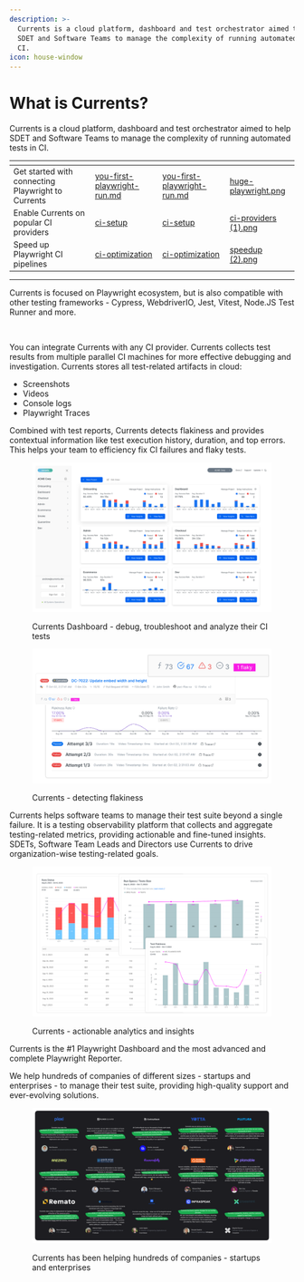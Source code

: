 ```yaml
---
description: >-
  Currents is a cloud platform, dashboard and test orchestrator aimed to help
  SDET and Software Teams to manage the complexity of running automated tests in
  CI.
icon: house-window
---
```


# What is Currents?

Currents is a cloud platform, dashboard and test orchestrator aimed to help SDET and Software Teams to manage the complexity of running automated tests in CI.&#x20;

<table data-view="cards"><thead><tr><th></th><th data-type="content-ref"></th><th data-hidden data-card-target data-type="content-ref"></th><th data-hidden data-card-cover data-type="files"></th></tr></thead><tbody><tr><td>Get started with connecting Playwright to Currents</td><td><a href="getting-started/playwright/you-first-playwright-run.md">you-first-playwright-run.md</a></td><td><a href="getting-started/playwright/you-first-playwright-run.md">you-first-playwright-run.md</a></td><td><a href=".gitbook/assets/huge-playwright.png">huge-playwright.png</a></td></tr><tr><td>Enable Currents on popular CI providers</td><td><a href="getting-started/ci-setup/">ci-setup</a></td><td><a href="getting-started/ci-setup/">ci-setup</a></td><td><a href=".gitbook/assets/ci-providers (1).png">ci-providers (1).png</a></td></tr><tr><td>Speed up Playwright CI pipelines</td><td><a href="guides/ci-optimization/">ci-optimization</a></td><td><a href="guides/ci-optimization/">ci-optimization</a></td><td><a href=".gitbook/assets/speedup (2).png">speedup (2).png</a></td></tr></tbody></table>

***

Currents is focused on Playwright ecosystem, but is also compatible with other testing frameworks - Cypress, WebdriverIO, Jest, Vitest, Node.JS Test Runner and more.



<figure><img src=".gitbook/assets/currents-overview.png" alt=""><figcaption></figcaption></figure>

You can integrate Currents with any CI provider. Currents collects test results from multiple parallel CI machines for more effective debugging and investigation. Currents stores all test-related artifacts in cloud:

* Screenshots
* Videos
* Console logs
* Playwright Traces

Combined with test reports, Currents detects flakiness and provides contextual information like test execution history, duration, and top errors. This helps your team to efficiency fix CI failures and flaky tests.

<figure><img src=".gitbook/assets/dashboard-overview (1).png" alt=""><figcaption><p>Currents Dashboard - debug, troubleshoot and analyze their CI tests</p></figcaption></figure>

<figure><img src=".gitbook/assets/flakiness-detection.png" alt=""><figcaption><p>Currents - detecting flakiness</p></figcaption></figure>

Currents helps software teams to manage their test suite beyond a single failure. It is a testing observability platform that collects and aggregate testing-related metrics, providing actionable and fine-tuned insights. SDETs, Software Team Leads and Directors use Currents to drive organization-wise testing-related goals.

<figure><img src=".gitbook/assets/currents-analytics (1).png" alt=""><figcaption><p>Currents - actionable analytics and insights</p></figcaption></figure>

Currents is the #1 Playwright Dashboard and the most advanced and complete Playwright Reporter.

&#x20;We help hundreds of companies of different sizes - startups and enterprises - to manage their test suite, providing high-quality support and ever-evolving solutions.

<figure><img src=".gitbook/assets/currents-testimonials (1).png" alt=""><figcaption><p>Currents has been helping hundreds of companies - startups and enterprises</p></figcaption></figure>
